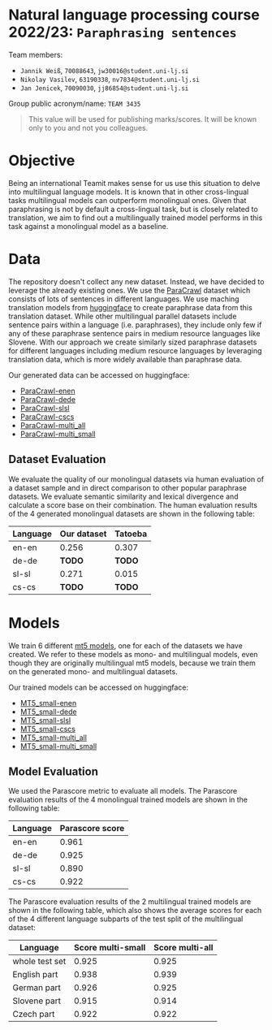 # Natural language processing course 2022/23: `Paraphrasing sentences`

Team members:
 * `Jannik Weiß`, `70088643`, `jw30016@student.uni-lj.si`
 * `Nikolay Vasilev`, `63190338`, `nv7834@student.uni-lj.si`
 * `Jan Jenicek`, `70090030`, `jj86854@student.uni-lj.si`
 
Group public acronym/name: `TEAM 3435`
 > This value will be used for publishing marks/scores. It will be known only to you and not you colleagues.

# Objective

Being an international Teamit makes sense for us use this situation to delve into multilingual language models. It is known that in other cross-lingual tasks multilingual models can outperform monolingual ones. Given that paraphrasing is not by default a cross-lingual task, but is closely related to translation, we aim to find out a multilingually trained model performs in this task against a monolingual model as a baseline.

# Data

The repository doesn't collect any new dataset. Instead, we have decided to leverage the already existing ones.
We use the [ParaCrawl](https://opus.nlpl.eu/ParaCrawl.php) dataset which consists of lots of sentences in different languages. We use maching translation models from [huggingface](https://huggingface.co/) to create paraphrase data from this translation dataset. While other multilingual parallel datasets include sentence pairs within a language (i.e. paraphrases), they include only few if any of these paraphrase sentence pairs in medium resource languages like Slovene. With our approach we create similarly sized paraphrase datasets for different languages including medium resource languages by leveraging translation data, which is more widely available than paraphrase data.

Our generated data can be accessed on huggingface:
- [ParaCrawl-enen](https://huggingface.co/datasets/yawnick/para_crawl_enen)
- [ParaCrawl-dede](https://huggingface.co/datasets/yawnick/para_crawl_dede)
- [ParaCrawl-slsl](https://huggingface.co/datasets/yawnick/para_crawl_slsl)
- [ParaCrawl-cscs](https://huggingface.co/datasets/yawnick/para_crawl_cscs)
- [ParaCrawl-multi_all](https://huggingface.co/datasets/yawnick/para_crawl_multi_all)
- [ParaCrawl-multi_small](https://huggingface.co/datasets/yawnick/para_crawl_multi_small)

## Dataset Evaluation

We evaluate the quality of our monolingual datasets via human evaluation of a dataset sample and in direct comparison to other popular paraphrase datasets. We evaluate semantic similarity and lexical divergence and calculate a score base on their combination. The human evaluation results of the 4 generated monolingual datasets are shown in the following table:

| Language | Our dataset | Tatoeba |
| --- | --- | --- |
| en-en | 0.256 | 0.307 |
| de-de | **TODO** | **TODO** |
| sl-sl | 0.271 | 0.015 |
| cs-cs | **TODO** | **TODO** |

# Models

We train 6 different [mt5 models](https://huggingface.co/google/mt5-base), one for each of the datasets we have created. We refer to these models as mono- and multilingual models, even though they are originally multilingual mt5 models, because we train them on the generated mono- and multilingual datasets.

Our trained models can be accessed on huggingface:
- [MT5_small-enen](https://huggingface.co/yawnick/mt5-small-paracrawl-enen)
- [MT5_small-dede](https://huggingface.co/yawnick/mt5-small-paracrawl-dede)
- [MT5_small-slsl](https://huggingface.co/yawnick/mt5-small-paracrawl-slsl)
- [MT5_small-cscs](https://huggingface.co/yawnick/mt5-small-paracrawl-cscs)
- [MT5_small-multi_all](https://huggingface.co/yawnick/mt5-small-paracrawl-mutli-all)
- [MT5_small-multi_small](https://huggingface.co/yawnick/mt5-small-paracrawl-multi-small)

## Model Evaluation

We used the Parascore metric to evaluate all models. The Parascore evaluation results of the 4 monolingual trained models are shown in the following table:

| Language | Parascore score|
| -------- | -------------- |
| en-en    | 0.961          |
| de-de    | 0.925          |
| sl-sl    | 0.890          |
| cs-cs    | 0.922          |

The Parascore evaluation results of the 2 multilingual trained models are shown in the following table, which also shows the average scores for each of the 4 different language subparts of the test split of the multilingual dataset:

| Language       | Score multi-small | Score multi-all |
| -------------- | ----------------- | --------------- |
| whole test set | 0.925             | 0.925           |
| English part   | 0.938             | 0.939           |
| German part    | 0.926             | 0.925           |
| Slovene part   | 0.915             | 0.914           |
| Czech part     | 0.922             | 0.922           |
